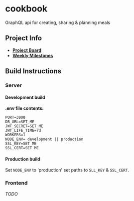 # cookbook

GraphQL api for creating, sharing &amp; planning meals

## Project Info

- [**Project Board**](https://github.com/Nkiuru/cookbook/projects/1)
- [**Weekly Milestones**](https://github.com/Nkiuru/cookbook/milestones)

## Build Instructions

### **Server**
#### Development build
**.env file contents:**
```
PORT=3000
DB_URL=SET_ME
JWT_SECRET=SET_ME
JWT_LIFE_TIME=7d
WORKERS=1
NODE_ENV= development || production
SSL_KEY=SET ME
SSL_CERT=SET ME
```

#### Production build
Set `NODE_ENV` to 'production' set paths to `SLL_KEY` & `SSL_CERT`.

### **Frontend** 
_TODO_

